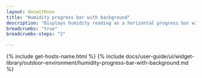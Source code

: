 ```yaml
---
layout: docwithnav
title: "Humidity progress bar with background"
description: "Displays humidity reading as a horizontal progress bar with background. Allows to configure value range, bar colors, and other settings."
breadcrumbs: "true"
breadcrumbs-steps: "2"

---
```

{% include get-hosts-name.html %}
{% include docs/user-guide/ui/widget-library/outdoor-environment/humidity-progress-bar-with-background.md %}
